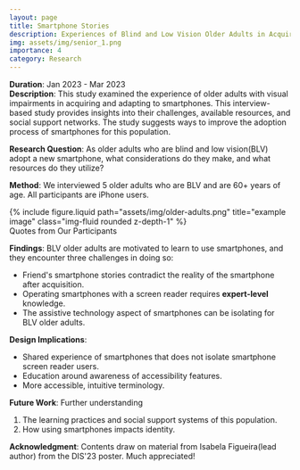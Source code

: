 ```yaml
---
layout: page
title: Smartphone Stories
description: Experiences of Blind and Low Vision Older Adults in Acquiring a Smartphone
img: assets/img/senior_1.png
importance: 4
category: Research
---
```


**Duration**: Jan 2023 - Mar 2023  
**Description**: This study examined the experience of older adults with visual impairments in acquiring and adapting to smartphones. This interview-based study provides insights into their challenges, available resources, and social support networks. The study suggests ways to improve the adoption process of smartphones for this population.

**Research Question**: As older adults who are blind and low vision(BLV) adopt a new smartphone, what considerations do they make, and what resources do they utilize?

**Method**: We interviewed 5 older adults who are BLV and are 60+ years of age. All participants are iPhone users.

<div class="row">
    <div class="col-sm mt-3 mt-md-0">
        {% include figure.liquid path="assets/img/older-adults.png" title="example image" class="img-fluid rounded z-depth-1" %}
    </div>
</div>
<div class="caption">
    Quotes from Our Participants
</div>

**Findings**: BLV older adults are motivated to learn to use smartphones, and they encounter three challenges in doing so:

- Friend's smartphone stories contradict the reality of the smartphone after acquisition.
- Operating smartphones with a screen reader requires **expert-level** knowledge.
- The assistive technology aspect of smartphones can be isolating for BLV older adults.

**Design Implications**:

- Shared experience of smartphones that does not isolate smartphone screen reader users.
- Education around awareness of accessibility features.
- More accessible, intuitive terminology.

**Future Work**:
Further understanding

1. The learning practices and social support systems of this population.
2. How using smartphones impacts identity.

**Acknowledgment**: Contents draw on material from Isabela Figueira(lead author) from the DIS'23 poster. Much appreciated!

